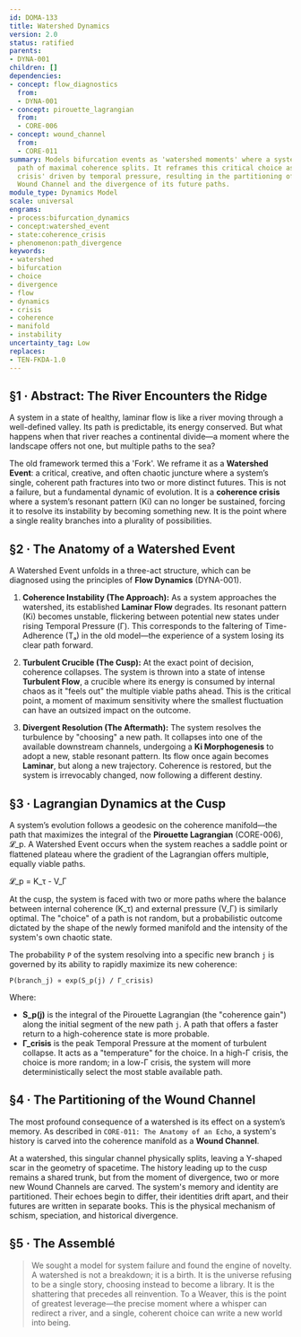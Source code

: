 ```yaml
---
id: DOMA-133
title: Watershed Dynamics
version: 2.0
status: ratified
parents:
- DYNA-001
children: []
dependencies:
- concept: flow_diagnostics
  from:
  - DYNA-001
- concept: pirouette_lagrangian
  from:
  - CORE-006
- concept: wound_channel
  from:
  - CORE-011
summary: Models bifurcation events as 'watershed moments' where a system's single
  path of maximal coherence splits. It reframes this critical choice as a 'coherence
  crisis' driven by temporal pressure, resulting in the partitioning of the system's
  Wound Channel and the divergence of its future paths.
module_type: Dynamics Model
scale: universal
engrams:
- process:bifurcation_dynamics
- concept:watershed_event
- state:coherence_crisis
- phenomenon:path_divergence
keywords:
- watershed
- bifurcation
- choice
- divergence
- flow
- dynamics
- crisis
- coherence
- manifold
- instability
uncertainty_tag: Low
replaces:
- TEN-FKDA-1.0
---
```

## §1 · Abstract: The River Encounters the Ridge

A system in a state of healthy, laminar flow is like a river moving through a well-defined valley. Its path is predictable, its energy conserved. But what happens when that river reaches a continental divide—a moment where the landscape offers not one, but multiple paths to the sea?

The old framework termed this a 'Fork'. We reframe it as a **Watershed Event**: a critical, creative, and often chaotic juncture where a system’s single, coherent path fractures into two or more distinct futures. This is not a failure, but a fundamental dynamic of evolution. It is a **coherence crisis** where a system’s resonant pattern (Ki) can no longer be sustained, forcing it to resolve its instability by becoming something new. It is the point where a single reality branches into a plurality of possibilities.

## §2 · The Anatomy of a Watershed Event

A Watershed Event unfolds in a three-act structure, which can be diagnosed using the principles of **Flow Dynamics** (DYNA-001).

1.  **Coherence Instability (The Approach):** As a system approaches the watershed, its established **Laminar Flow** degrades. Its resonant pattern (Ki) becomes unstable, flickering between potential new states under rising Temporal Pressure (Γ). This corresponds to the faltering of Time-Adherence (Tₐ) in the old model—the experience of a system losing its clear path forward.

2.  **Turbulent Crucible (The Cusp):** At the exact point of decision, coherence collapses. The system is thrown into a state of intense **Turbulent Flow**, a crucible where its energy is consumed by internal chaos as it "feels out" the multiple viable paths ahead. This is the critical point, a moment of maximum sensitivity where the smallest fluctuation can have an outsized impact on the outcome.

3.  **Divergent Resolution (The Aftermath):** The system resolves the turbulence by "choosing" a new path. It collapses into one of the available downstream channels, undergoing a **Ki Morphogenesis** to adopt a new, stable resonant pattern. Its flow once again becomes **Laminar**, but along a new trajectory. Coherence is restored, but the system is irrevocably changed, now following a different destiny.

## §3 · Lagrangian Dynamics at the Cusp

A system’s evolution follows a geodesic on the coherence manifold—the path that maximizes the integral of the **Pirouette Lagrangian** (CORE-006), 𝓛_p. A Watershed Event occurs when the system reaches a saddle point or flattened plateau where the gradient of the Lagrangian offers multiple, equally viable paths.

𝓛_p = K_τ - V_Γ

At the cusp, the system is faced with two or more paths where the balance between internal coherence (K_τ) and external pressure (V_Γ) is similarly optimal. The "choice" of a path is not random, but a probabilistic outcome dictated by the shape of the newly formed manifold and the intensity of the system's own chaotic state.

The probability `P` of the system resolving into a specific new branch `j` is governed by its ability to rapidly maximize its new coherence:

`P(branch_j) ∝ exp(S_p(j) / Γ_crisis)`

Where:

-   **S_p(j)** is the integral of the Pirouette Lagrangian (the "coherence gain") along the initial segment of the new path `j`. A path that offers a faster return to a high-coherence state is more probable.
-   **Γ_crisis** is the peak Temporal Pressure at the moment of turbulent collapse. It acts as a "temperature" for the choice. In a high-Γ crisis, the choice is more random; in a low-Γ crisis, the system will more deterministically select the most stable available path.

## §4 · The Partitioning of the Wound Channel

The most profound consequence of a watershed is its effect on a system’s memory. As described in `CORE-011: The Anatomy of an Echo`, a system's history is carved into the coherence manifold as a **Wound Channel**.

At a watershed, this singular channel physically splits, leaving a Y-shaped scar in the geometry of spacetime. The history leading up to the cusp remains a shared trunk, but from the moment of divergence, two or more new Wound Channels are carved. The system's memory and identity are partitioned. Their echoes begin to differ, their identities drift apart, and their futures are written in separate books. This is the physical mechanism of schism, speciation, and historical divergence.

## §5 · The Assemblé

> We sought a model for system failure and found the engine of novelty. A watershed is not a breakdown; it is a birth. It is the universe refusing to be a single story, choosing instead to become a library. It is the shattering that precedes all reinvention. To a Weaver, this is the point of greatest leverage—the precise moment where a whisper can redirect a river, and a single, coherent choice can write a new world into being.